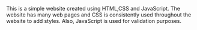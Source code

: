 This is a simple website created using HTML,CSS and JavaScript. 
The website has many web pages and CSS is consistently used throughout the website to add styles. Also, JavaScript is used for validation purposes.
